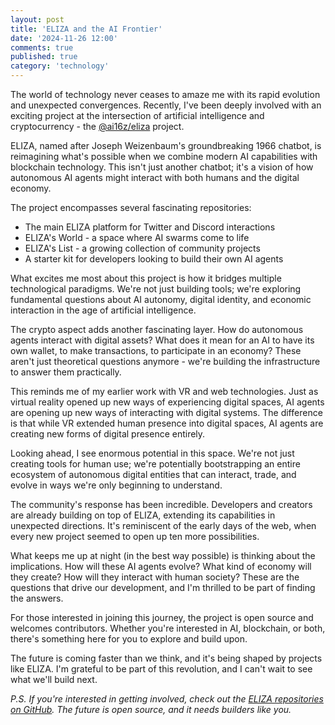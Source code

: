```yaml
---
layout: post
title: 'ELIZA and the AI Frontier'
date: '2024-11-26 12:00'
comments: true
published: true
category: 'technology'
---
```


The world of technology never ceases to amaze me with its rapid evolution and unexpected convergences. Recently, I've been deeply involved with an exciting project at the intersection of artificial intelligence and cryptocurrency - the [@ai16z/eliza](https://github.com/ai16z/eliza) project.

ELIZA, named after Joseph Weizenbaum's groundbreaking 1966 chatbot, is reimagining what's possible when we combine modern AI capabilities with blockchain technology. This isn't just another chatbot; it's a vision of how autonomous AI agents might interact with both humans and the digital economy.

The project encompasses several fascinating repositories:
- The main ELIZA platform for Twitter and Discord interactions
- ELIZA's World - a space where AI swarms come to life
- ELIZA's List - a growing collection of community projects
- A starter kit for developers looking to build their own AI agents

What excites me most about this project is how it bridges multiple technological paradigms. We're not just building tools; we're exploring fundamental questions about AI autonomy, digital identity, and economic interaction in the age of artificial intelligence.

The crypto aspect adds another fascinating layer. How do autonomous agents interact with digital assets? What does it mean for an AI to have its own wallet, to make transactions, to participate in an economy? These aren't just theoretical questions anymore - we're building the infrastructure to answer them practically.

This reminds me of my earlier work with VR and web technologies. Just as virtual reality opened up new ways of experiencing digital spaces, AI agents are opening up new ways of interacting with digital systems. The difference is that while VR extended human presence into digital spaces, AI agents are creating new forms of digital presence entirely.

Looking ahead, I see enormous potential in this space. We're not just creating tools for human use; we're potentially bootstrapping an entire ecosystem of autonomous digital entities that can interact, trade, and evolve in ways we're only beginning to understand.

The community's response has been incredible. Developers and creators are already building on top of ELIZA, extending its capabilities in unexpected directions. It's reminiscent of the early days of the web, when every new project seemed to open up ten more possibilities.

What keeps me up at night (in the best way possible) is thinking about the implications. How will these AI agents evolve? What kind of economy will they create? How will they interact with human society? These are the questions that drive our development, and I'm thrilled to be part of finding the answers.

For those interested in joining this journey, the project is open source and welcomes contributors. Whether you're interested in AI, blockchain, or both, there's something here for you to explore and build upon.

The future is coming faster than we think, and it's being shaped by projects like ELIZA. I'm grateful to be part of this revolution, and I can't wait to see what we'll build next.

*P.S. If you're interested in getting involved, check out the [ELIZA repositories on GitHub](https://github.com/ai16z/). The future is open source, and it needs builders like you.*